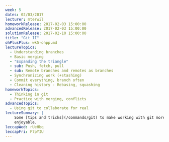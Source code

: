 ```yaml
---
week: 5
dates: 02/03/2017
lecturer: mterwil
homeworkRelease: 2017-02-03 15:00:00
advancedRelease: 2017-02-03 15:00:00
solutionRelease: 2017-02-10 15:00:00
title: "Git II"
ohPlusPlus: wk5-ohpp.md
lectureTopics:
  - Understanding branches
  - Basic merging
  - "Expanding the triangle"
  - sub: Push, fetch, pull
  - sub: Remote branches and remotes as branches
  - Synchronizing work (+stashing)
  - Commit everything, branch often
  - Cleaning history - Rebasing, squashing
homeworkTopics:
  - Thinking in git
  - Practice with merging, conflicts
advancedTopics:
  - Using git to collaborate for real
lectureSummary: |
    Some [tips and tricks](/commands/git) to make working with git more
    enjoyable.
leccapWed: rUeHbq
leccapFri: F7pYIU
---
```

